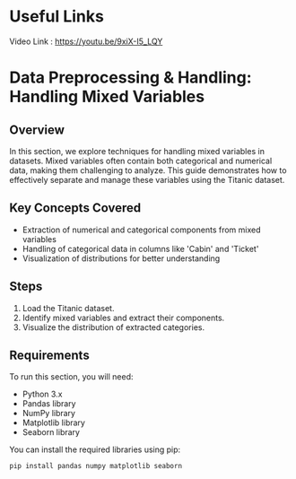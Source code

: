 # Useful Links 

Video Link : https://youtu.be/9xiX-I5_LQY

# Data Preprocessing & Handling: Handling Mixed Variables

## Overview
In this section, we explore techniques for handling mixed variables in datasets. Mixed variables often contain both categorical and numerical data, making them challenging to analyze. This guide demonstrates how to effectively separate and manage these variables using the Titanic dataset.

## Key Concepts Covered
- Extraction of numerical and categorical components from mixed variables
- Handling of categorical data in columns like 'Cabin' and 'Ticket'
- Visualization of distributions for better understanding

## Steps
1. Load the Titanic dataset.
2. Identify mixed variables and extract their components.
3. Visualize the distribution of extracted categories.

## Requirements
To run this section, you will need:
- Python 3.x
- Pandas library
- NumPy library
- Matplotlib library
- Seaborn library

You can install the required libraries using pip:

```bash
pip install pandas numpy matplotlib seaborn

